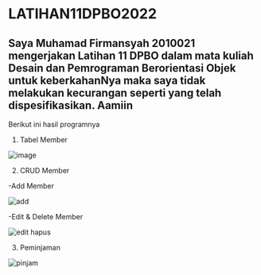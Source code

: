 # LATIHAN11DPBO2022

## Saya Muhamad Firmansyah 2010021 mengerjakan Latihan 11 DPBO dalam mata kuliah Desain dan Pemrograman Berorientasi Objek untuk keberkahanNya maka saya tidak melakukan kecurangan seperti yang telah dispesifikasikan. Aamiin

Berikut ini hasil programnya

1. Tabel Member

![image](https://user-images.githubusercontent.com/99308745/167141653-0e970439-47ad-4380-9297-5cbf4f16efcf.png)

2. CRUD Member

  -Add Member
  
  ![add](https://user-images.githubusercontent.com/99308745/167144431-bb6190f9-e138-4787-9841-639d6ffaa3c1.gif)

  -Edit & Delete Member
  
  ![edit hapus](https://user-images.githubusercontent.com/99308745/167144451-36770de6-465f-41d0-afb2-5359b89991a0.gif)


3. Peminjaman
  
  ![pinjam](https://user-images.githubusercontent.com/99308745/167144502-081e6ef5-bc03-4b84-a05b-1c2cd375e7e3.gif)

